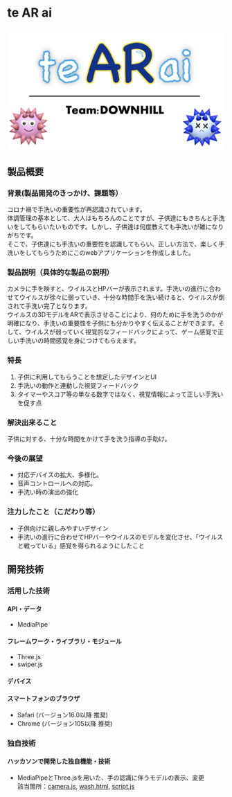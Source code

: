 # te AR ai

![IMAGE ALT TEXT HERE](./TopLogo.png)

## 製品概要
### 背景(製品開発のきっかけ、課題等）
コロナ禍で手洗いの重要性が再認識されています。  
体調管理の基本として、大人はもちろんのことですが、子供達にもきちんと手洗いをしてもらいたいものです。しかし、子供達は何度教えても手洗いが雑になりがちです。  
そこで、子供達にも手洗いの重要性を認識してもらい、正しい方法で、楽しく手洗いをしてもらうためにこのwebアプリケーションを作成しました。

### 製品説明（具体的な製品の説明）
カメラに手を映すと、ウイルスとHPバーが表示されます。手洗いの進行に合わせてウイルスが徐々に弱っていき、十分な時間手を洗い続けると、ウイルスが倒されて手洗い完了となります。   
ウイルスの3DモデルをARで表示させることにより、何のために手を洗うのかが明確になり、手洗いの重要性を子供にも分かりやすく伝えることができます。そして、ウイルスが弱っていく視覚的なフィードバックによって、ゲーム感覚で正しい手洗いの時間感覚を身につけてもらえます。

### 特長
1. 子供に利用してもらうことを想定したデザインとUI
2. 手洗いの動作と連動した視覚フィードバック
3. タイマーやスコア等の単なる数字ではなく、視覚情報によって正しい手洗いを促す点

### 解決出来ること
子供に対する、十分な時間をかけて手を洗う指導の手助け。

### 今後の展望
* 対応デバイスの拡大、多様化。
* 音声コントロールへの対応。
* 手洗い時の演出の強化

### 注力したこと（こだわり等）
* 子供向けに親しみやすいデザイン
* 手洗いの進行に合わせてHPバーやウイルスのモデルを変化させ、「ウイルスと戦っている」感覚を得られるようにしたこと

## 開発技術
### 活用した技術
#### API・データ
* MediaPipe

#### フレームワーク・ライブラリ・モジュール
* Three.js
* swiper.js

#### デバイス
#### スマートフォンのブラウザ
* Safari (バージョン16.0以降 推奨)  
* Chrome (バージョン105以降 推奨)

### 独自技術
#### ハッカソンで開発した独自機能・技術
* MediaPipeとThree.jsを用いた、手の認識に伴うモデルの表示、変更  
該当箇所：[camera.js](./camera.js), [wash.html](./wash.html), [script.js](./script.js)
